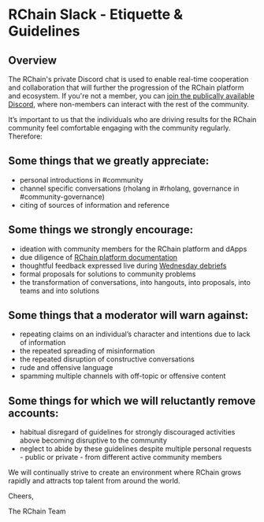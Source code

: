 # RChain Slack - Etiquette & Guidelines


## Overview  

The RChain's private Discord chat is used to enable real-time cooperation and collaboration that will further the progression of the RChain platform and ecosystem. If you're not a member, you can [join the publically available Discord](https://discord.gg/fvY8qhx), where non-members can interact with the rest of the community.

It’s important to us that the individuals who are driving results for the RChain community feel comfortable engaging with the community regularly. Therefore:

## **Some things that we greatly appreciate:**
 
- personal introductions in #community 
- channel specific conversations (rholang in #rholang, governance in #community-governance) 
- citing of sources of information and reference 
  
## **Some things we strongly encourage:**

- ideation with community members for the RChain platform and dApps 
- due diligence of [RChain platform documentation](https://github.com/rchain/reference) 
- thoughtful feedback expressed live during [Wednesday debriefs](https://www.youtube.com/channel/UCSS3jCffMiz574_q64Ukj_w) 
- formal proposals for solutions to community problems  
- the transformation of conversations, into hangouts, into proposals, into teams and into solutions  
  
## **Some things that a moderator will warn against:**

- repeating claims on an individual’s character and intentions due to lack of information 
- the repeated spreading of misinformation  
- the repeated disruption of constructive conversations 
- rude and offensive language 
- spamming multiple channels with off-topic or offensive content 
  
## **Some things for which we will reluctantly remove accounts:** 

- habitual disregard of guidelines for strongly discouraged activities above becoming disruptive to the community 
- neglect to abide by these guidelines despite multiple personal requests - public or private - from different active community members 
  
We will continually strive to create an environment where RChain grows rapidly and attracts top talent from around the world.


Cheers,

The RChain Team
